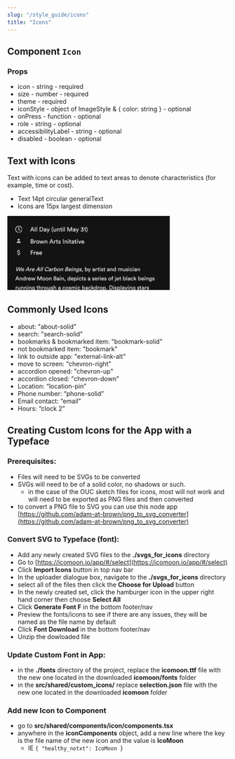 ```yaml
---
slug: "/style_guide/icons"
title: "Icons"
---
```

## Component `Icon`

### Props
* icon - string - required
* size - number - required
* theme - required
* iconStyle - object of ImageStyle & { color: string } - optional
* onPress - function - optional
* role - string - optional
* accessibilityLabel - string - optional
* disabled - boolean - optional

## Text with Icons

Text with icons can be added to text areas to denote characteristics (for example, time or cost).
* Text 14pt circular generalText
* Icons are 15px largest dimension

<img src="../../images/icon_with_text.png" alt="icon inline with text" />

## Commonly Used Icons

- about: "about-solid"
- search: "search-solid"
- bookmarks & bookmarked item: "bookmark-solid"
- not bookmarked item: "bookmark"
- link to outside app: "external-link-alt"
- move to screen: "chevron-right"
- accordion opened: "chevron-up"
- accordion closed: "chevron-down"
- Location: “location-pin”
- Phone number: “phone-solid”
- Email contact: “email”
- Hours: “clock 2”

## Creating Custom Icons for the App with a Typeface

### Prerequisites:
  * Files will need to be SVGs to be converted
  * SVGs will need to be of a solid color, no shadows or such.
    * in the case of the OUC sketch files for icons, most will not work and will need to be exported as PNG files and then converted
  * to convert a PNG file to SVG you can use this node app [https://github.com/adam-at-brown/png_to_svg_converter](https://github.com/adam-at-brown/png_to_svg_converter)

### Convert SVG to Typeface (font):
  * Add any newly created SVG files to the **./svgs_for_icons** directory
  * Go to [https://icomoon.io/app/#/select](https://icomoon.io/app/#/select)
  * Click **Import Icons** button in top nav bar
  * In the uploader dialogue box, navigate to the **./svgs_for_icons** directory
  * select all of the files then click the **Choose for Upload** button
  * In the newly created set, click the hamburger icon in the upper right hand corner then choose **Select All**
  * Click **Generate Font F** in the bottom footer/nav
  * Preview the fonts/icons to see if there are any issues, they will be named as the file name by default
  * Click **Font Download** in the bottom footer/nav
  * Unzip the dowloaded file

### Update Custom Font in App:
  * in the **./fonts** directory of the project, replace the **icomoon.ttf** file with the new one located in the downloaded **icomoon/fonts** folder
  * in the **src/shared/custom_icons/** replace **selection.json** file with the new one located in the downloaded **icomoon** folder

### Add new Icon to Component
  * go to **src/shared/components/icon/components.tsx**
  * anywhere in the **iconComponents** object, add a new line where the key is the file name of the new icon and the value is **IcoMoon**
    * IE ```{ "healthy_notxt": IcoMoon }```
